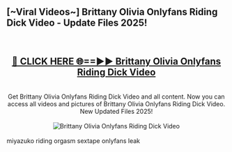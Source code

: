 <h2>[~Viral Videos~] Brittany Olivia Onlyfans Riding Dick Video - Update Files 2025!</h2>
<br>
<div align="center">
<h2><a href="https://betterlinks.top/A2PfLJ" rel="nofollow">🔴 CLICK HERE 🌐==►► Brittany Olivia Onlyfans Riding Dick Video</a></h2>
<br>
Get Brittany Olivia Onlyfans Riding Dick Video and all content. Now you can access all videos and pictures of Brittany Olivia Onlyfans Riding Dick Video. New Updated Files 2025!
<br>
<br>
<a href="https://betterlinks.top/A2PfLJ" rel="nofollow" data-target="animated-image.originalLink"><img src="https://i.ibb.co.com/WyWwxjT/player-gif2.gif" alt="Brittany Olivia Onlyfans Riding Dick Video" style="max-width: 100%; display: inline-block;" data-target="animated-image.originalImage"></a>
</div>
<br>
miyazuko riding orgasm sextape onlyfans leak